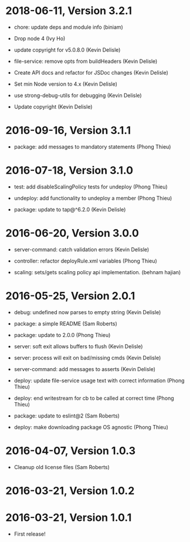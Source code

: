 2018-06-11, Version 3.2.1
=========================

 * chore: update deps and module info (biniam)

 * Drop node 4 (Ivy Ho)

 * update copyright for v5.0.8.0 (Kevin Delisle)

 * file-service: remove opts from buildHeaders (Kevin Delisle)

 * Create API docs and refactor for JSDoc changes (Kevin Delisle)

 * Set min Node version to 4.x (Kevin Delisle)

 * use strong-debug-utils for debugging (Kevin Delisle)

 * Update copyright (Kevin Delisle)


2016-09-16, Version 3.1.1
=========================

 * package: add messages to mandatory statements (Phong Thieu)


2016-07-18, Version 3.1.0
=========================

 * test: add disableScalingPolicy tests for undeploy (Phong Thieu)

 * undeploy: add functionality to undeploy a member (Phong Thieu)

 * package: update to tap@^6.2.0 (Kevin Delisle)


2016-06-20, Version 3.0.0
=========================

 * server-command: catch validation errors (Kevin Delisle)

 * controller: refactor deployRule.xml variables (Phong Thieu)

 * scaling: sets/gets scaling policy api implementation. (behnam hajian)


2016-05-25, Version 2.0.1
=========================

 * debug: undefined now parses to empty string (Kevin Delisle)

 * package: a simple README (Sam Roberts)

 * package: update to 2.0.0 (Phong Thieu)

 * server: soft exit allows buffers to flush (Kevin Delisle)

 * server: process will exit on bad/missing cmds (Kevin Delisle)

 * server-command: add messages to asserts (Kevin Delisle)

 * deploy: update file-service usage text with correct information (Phong Thieu)

 * deploy: end writestream for cb to be called at correct time (Phong Thieu)

 * package: update to eslint@2 (Sam Roberts)

 * deploy: make downloading package OS agnostic (Phong Thieu)


2016-04-07, Version 1.0.3
=========================

 * Cleanup old license files (Sam Roberts)


2016-03-21, Version 1.0.2
=========================



2016-03-21, Version 1.0.1
=========================

 * First release!
